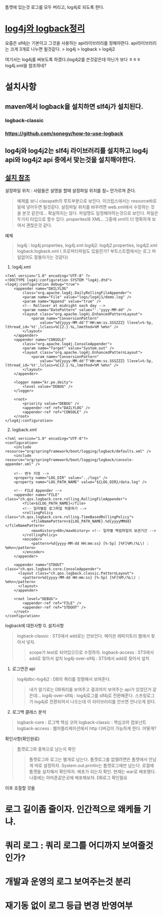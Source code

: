 톰캣에 있는것 로그를 모두 버리고, log4j로 되도록 한다.

# [log4j와 logback정리](http://goddaehee.tistory.com/45)

요즘은 slf4j는 기본이고 그것을 사용하는 api라이브러리를 정해야한다.
api라이브러리는 크게 3개로 나누면 될것같다.
    > log4j
    > logback
    > log4j2 

여기서는 log4j를 써보도록 하겠다.(log4j2를 쓴것같은데 아닌가 보다 ㅎㅎㅎlog4j.xml을 참조하네?

# 설치사항
## maven에서 logback을 설치하면  slf4j가 설치된다.
### logback-classic
### https://github.com/sonegy/how-to-use-logback
## log4j와 log4j2는 slf4j 라이브러리를 설치하고 log4j api와 log4j2 api 중에서 맞는것을 설치해야한다.
## [설치 참조](https://examples.javacodegeeks.com/enterprise-java/logback/logback-vs-log4j-example/)

설정파일 위치 : 사람들은 설명을 할때 설정파일 위치를 참~ 안가르쳐 준다. 
> 예제를 보니 classpath의 루트부분으로 보인다. 이크립스에서는 resource바로 밑에 넣어두면 될것같다.
> 설정파일 위치를 바꾸려면 web.xml에서 수정하는 것을 본것 같은데... 확실하지는 않다. 
> 파일명도 일정해야하는것으로 보인다. 파일은 두가지 타입으로 할수 있다. properites와 XML.. 그중에 xml이 더 명확하게 보여서 괜찮은것 같다.

예제
> log4j : log4j.properties, log4j.xml
> log4j2: log4j2.properties, log4j2.xml
> logback:logback.xml ( 프로퍼티파일도 있을란가? 부트스트랩에서는 로그 파일없어도 잘돌아가는 것같다)

1. log4j.xml
```
<?xml version="1.0" encoding="UTF-8" ?>
<!DOCTYPE log4j:configuration SYSTEM "log4j.dtd">
<log4j:configuration debug="true">
	<appender name="DAILYLOG"
		class="org.apache.log4j.DailyRollingFileAppender">
		<param name="File" value="logs/log4j1/demo.log" />
		<param name="Append" value="true" />
		<!-- Rollover at midnight each day -->
		<param name="DatePattern" value="'.'yyyy-MM-dd" />
		<layout class="org.apache.log4j.EnhancedPatternLayout">
			<param name="ConversionPattern"
				value="%d{yyyy-MM-dd'T'HH:mm:ss.SSSZZZ} llevel=%-5p, lthread_id='%t',lclass=%C{2.}.%L,lmethod=%M %m%n" />
		</layout>
	</appender>
	<appender name="CONSOLE"
		class="org.apache.log4j.ConsoleAppender">
		<param name="Target" value="System.out" />
		<layout class="org.apache.log4j.EnhancedPatternLayout">
			<param name="ConversionPattern"
				value="%d{yyyy-MM-dd'T'HH:mm:ss.SSSZZZ} llevel=%-5p, lthread_id='%t',lclass=%C{2.}.%L,lmethod=%M %m%n" />
		</layout>
	</appender>

	<logger name="kr.pe.deity">
		<level value="DEBUG" />
	</logger>

	<root>
		<priority value="DEBUG" />
		<appender-ref ref="DAILYLOG" />
		<appender-ref ref="CONSOLE" />
	</root>
</log4j:configuration>
```
2. logback.xml
```
<?xml version="1.0" encoding="UTF-8"?>
<configuration>
    <include resource="org/springframework/boot/logging/logback/defaults.xml" />
    <include resource="org/springframework/boot/logging/logback/console-appender.xml" />    

    <!-- 변수 지정 -->
    <property name="LOG_DIR" value="../logs" />
    <property name="LOG_PATH_NAME" value="${LOG_DIR}/data.log" />

    <!-- FILE Appender -->
    <appender name="FILE" class="ch.qos.logback.core.rolling.RollingFileAppender">
        <file>${LOG_PATH_NAME}</file>
        <!-- 일자별로 로그파일 적용하기 -->
        <rollingPolicy class="ch.qos.logback.core.rolling.TimeBasedRollingPolicy">
            <fileNamePattern>${LOG_PATH_NAME}.%d{yyyyMMdd}</fileNamePattern>
            <maxHistory>60</maxHistory> <!-- 일자별 백업파일의 보관기간 -->
        </rollingPolicy>
        <encoder>
            <pattern>%d{yyyy-MM-dd HH:mm:ss} [%-5p] [%F]%M\(%L\) : %m%n</pattern>
        </encoder>
    </appender>

    <appender name="STDOUT" class="ch.qos.logback.core.ConsoleAppender">
      <layout class="ch.qos.logback.classic.PatternLayout">
        <pattern>%d{yyyy-MM-dd HH:mm:ss} [%-5p] [%F]%M\(%L\) : %m%n</pattern>
      </layout>
    </appender>

    <root level="DEBUG">
        <appender-ref ref="FILE" />
        <appender-ref ref="STDOUT" />
    </root>
</configuration>
```

logback에 대한사항
0. 설치사항
> logback-classic : STS에서 add로는 안보인다. 메이븐 레파지토리 웹에서 찾아서 넣자.
>> scope가 test로 되어있으므로 수정하자.
> logback-access : STS에서 add로 찾아서 설치
> log4j-over-slf4j : STS에서 add로 찾아서 설치

1. 로그연관 api
> log4jdbc-log4j2 : DB의 쿼리를 정렬해서 보여준다. 
>> 내가 알기로는 DB쿼리를 보여주고 결과까지 보여주는 api가 있었던거 같은데...
> log4j-over-slf4j : log4j로그를 slf4j로 전환해준다. 
>> 스프링로그가 log4j로 전환되어서 나오는데 이 라이브러리를 안쓰면 안나오게 된다.

2. 로그백 클래스 분석
> logback-core : 로그백 핵심 코어
> logback-classic : 핵심코어 컴포넌트
> logback-access : 웹어플리케이션에서 http 디버깅이 가능하게 한다. 어떻게?

확인사항(확인완료)
> 톰캣로그와 중복으로 남는지 확인
>> 톰캣로그와 로그는 별개로 남는다.
>> 톰캣로그를 없앨려면은 톰캣에서 안남게 따로 설정하자.
>> System.out.println는 톰캣로그에만 남는다.
> 로컬에 톰캣을 설치해서 확인하자. 
>> 배포가 되는지 확인. 현재는 war로 배포했다. 나중에는 아마존같은곳에 배포해보자.
> DB로그 확인필요


이후 조절할 것들
# 로그 길이좀 줄이자. 인간적으로 왜케들 기냐.
# 쿼리 로그 : 쿼리 로그를 어디까지 보여줄것인가? 
# 개발과 운영의 로그 보여주는것 분리
# 재기동 없이 로그 등급 변경 반영여부
